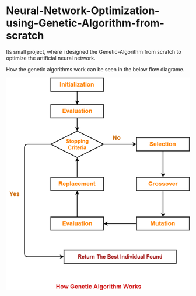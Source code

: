 # Neural-Network-Optimization-using-Genetic-Algorithm-from-scratch
Its small project, where i designed the Genetic-Algorithm from scratch to optimize the artificial neural network.

How the genetic algorithms work can be seen in the below flow diagrame.

![](images/GA.png)
